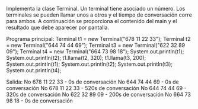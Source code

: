 Implementa la clase Terminal. Un terminal tiene asociado un número. Los terminales se pueden llamar unos a otros y el tiempo de conversación corre para ambos. A continuación se proporciona el contenido del main y el resultado que debe aparecer por pantalla.

Programa principal:
Terminal t1 = new Terminal("678 11 22 33");
Terminal t2 = new Terminal("644 74 44 69");
Terminal t3 = new Terminal("622 32 89 09");
Terminal t4 = new Terminal("664 73 98 18");
System.out.println(t1);
System.out.println(t2);
t1.llama(t2, 320);
t1.llama(t3, 200);
System.out.println(t1);
System.out.println(t2);
System.out.println(t3);
System.out.println(t4);

Salida:
No 678 11 22 33 - 0s de conversación
No 644 74 44 69 - 0s de conversación
No 678 11 22 33 - 520s de conversación
No 644 74 44 69 - 320s de conversación
No 622 32 89 09 - 200s de conversación
No 664 73 98 18 - 0s de conversación

